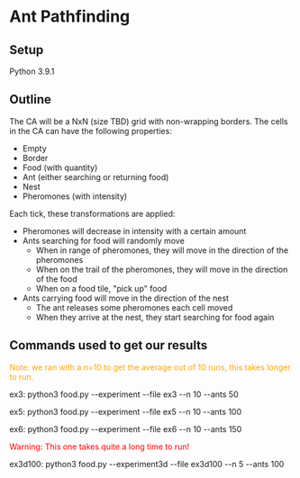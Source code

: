 # Ant Pathfinding

## Setup

Python 3.9.1

## Outline

The CA will be a NxN (size TBD) grid with non-wrapping borders.
The cells in the CA can have the following properties:
* Empty
* Border
* Food (with quantity)
* Ant (either searching or returning food)
* Nest
* Pheromones (with intensity)

Each tick, these transformations are applied:

* Pheromones will decrease in intensity with a certain amount
* Ants searching for food will randomly move
    * When in range of pheromones, they will move in the direction of the pheromones
    * When on the trail of the pheromones, they will move in the direction of the food
    * When on a food tile, "pick up" food
* Ants carrying food will move in the direction of the nest
    * The ant releases some pheromones each cell moved
    * When they arrive at the nest, they start searching for food again

## Commands used to get our results
<span style="color:orange">Note: we ran with a n=10 to get the average out of 10 runs, this takes longer to run.</span>

ex3: python3 food.py --experiment --file ex3 --n 10 --ants 50

ex5: python3 food.py --experiment --file ex5 --n 10 --ants 100

ex6: python3 food.py --experiment --file ex6 --n 10 --ants 150


<span style="color:red">Warning: This one takes quite a long time to run!</span>

ex3d100: python3 food.py --experiment3d --file ex3d100 --n 5 --ants 100
